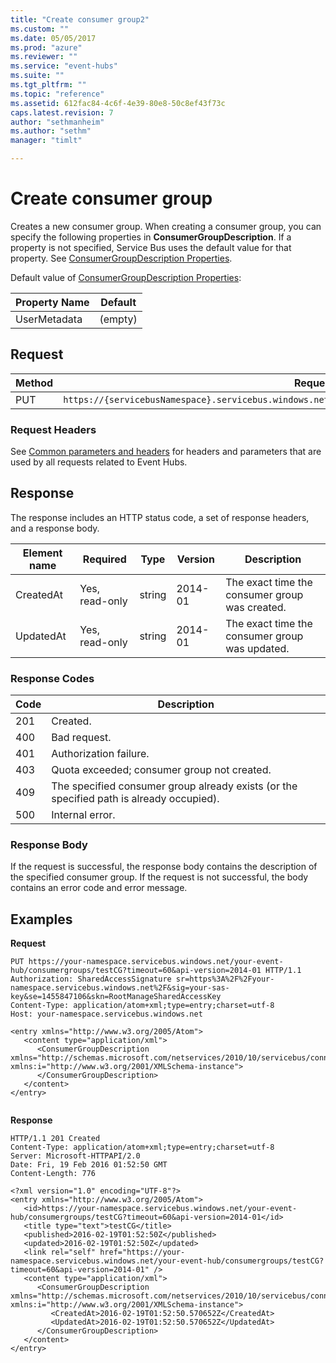 ```yaml
---
title: "Create consumer group2"
ms.custom: ""
ms.date: 05/05/2017
ms.prod: "azure"
ms.reviewer: ""
ms.service: "event-hubs"
ms.suite: ""
ms.tgt_pltfrm: ""
ms.topic: "reference"
ms.assetid: 612fac84-4c6f-4e39-80e8-50c8ef43f73c
caps.latest.revision: 7
author: "sethmanheim"
ms.author: "sethm"
manager: "timlt"

---
```


# Create consumer group

Creates a new consumer group. When creating a consumer group, you can specify the following properties in **ConsumerGroupDescription**. If a property is not specified, Service Bus uses the default value for that property.  See [ConsumerGroupDescription Properties](/dotnet/api/microsoft.servicebus.messaging.consumergroupdescription).  
  
 Default value of [ConsumerGroupDescription Properties](/dotnet/api/microsoft.servicebus.messaging.consumergroupdescription):  
  
|Property Name|Default|  
|-------------------|-------------|  
|UserMetadata|(empty)|  
  
## Request  
  
|Method|Request URI|  
|------------|-----------------|  
|PUT|`https://{servicebusNamespace}.servicebus.windows.net/{eventHubPath}/consumergroups/{consumergroupName}`|  
  
### Request Headers  

See [Common parameters and headers](event-hubs-management-rest.md#bk_common) for headers and parameters that are used by all requests related to Event Hubs.  
  
## Response  

The response includes an HTTP status code, a set of response headers, and a response body.  
  
|Element name|Required|Type|Version|Description|  
|------------------|--------------|----------|-------------|-----------------|  
|CreatedAt|Yes, read-only|string|2014-01|The exact time the consumer group was created.|  
|UpdatedAt|Yes, read-only|string|2014-01|The exact time the consumer group was updated.|  
  
### Response Codes  
  
|Code|Description|  
|----------|-----------------|  
|201|Created.|  
|400|Bad request.|  
|401|Authorization failure.|  
|403|Quota exceeded; consumer group not created.|  
|409|The specified consumer group already exists (or the specified path is already occupied).|  
|500|Internal error.|  
  
### Response Body  

If the request is successful, the response body contains the description of the specified consumer group. If the request is not successful, the body contains an error code and error message.  
  
## Examples  

**Request**  
  
```  
PUT https://your-namespace.servicebus.windows.net/your-event-hub/consumergroups/testCG?timeout=60&api-version=2014-01 HTTP/1.1  
Authorization: SharedAccessSignature sr=https%3A%2F%2Fyour-namespace.servicebus.windows.net%2F&sig=your-sas-key&se=1455847106&skn=RootManageSharedAccessKey  
Content-Type: application/atom+xml;type=entry;charset=utf-8  
Host: your-namespace.servicebus.windows.net  
  
<entry xmlns="http://www.w3.org/2005/Atom">  
   <content type="application/xml">  
      <ConsumerGroupDescription xmlns="http://schemas.microsoft.com/netservices/2010/10/servicebus/connect" xmlns:i="http://www.w3.org/2001/XMLSchema-instance">  
      </ConsumerGroupDescription>  
   </content>  
</entry>  
  
```  
  
**Response**  
  
```  
HTTP/1.1 201 Created  
Content-Type: application/atom+xml;type=entry;charset=utf-8  
Server: Microsoft-HTTPAPI/2.0  
Date: Fri, 19 Feb 2016 01:52:50 GMT  
Content-Length: 776  
  
<?xml version="1.0" encoding="UTF-8"?>  
<entry xmlns="http://www.w3.org/2005/Atom">  
   <id>https://your-namespace.servicebus.windows.net/your-event-hub/consumergroups/testCG?timeout=60&api-version=2014-01</id>  
   <title type="text">testCG</title>  
   <published>2016-02-19T01:52:50Z</published>  
   <updated>2016-02-19T01:52:50Z</updated>  
   <link rel="self" href="https://your-namespace.servicebus.windows.net/your-event-hub/consumergroups/testCG?timeout=60&api-version=2014-01" />  
   <content type="application/xml">  
      <ConsumerGroupDescription xmlns="http://schemas.microsoft.com/netservices/2010/10/servicebus/connect" xmlns:i="http://www.w3.org/2001/XMLSchema-instance">  
         <CreatedAt>2016-02-19T01:52:50.570652Z</CreatedAt>  
         <UpdatedAt>2016-02-19T01:52:50.570652Z</UpdatedAt>  
      </ConsumerGroupDescription>  
   </content>  
</entry>  
```
